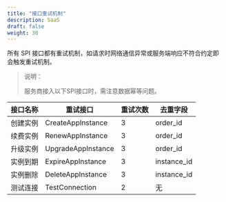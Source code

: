 ```yaml
---
title: "接口重试机制"
description: SaaS
draft: false
weight: 30
---
```


所有 SPI 接口都有重试机制，如请求时网络通信异常或服务端响应不符合约定即会触发重试机制。

> 说明：
>
> 服务商接入以下SPI接口时，需注意数据幂等问题。

| 接口名称 | 重试接口           | 重试次数 | 去重字段    |
| -------- | ------------------ | -------- | ----------- |
| 创建实例 | CreateAppInstance  | 3        | order_id    |
| 续费实例 | RenewAppInstance   | 3        | order_id    |
| 升级实例 | UpgradeAppInstance | 3        | order_id    |
| 实例到期 | ExpireAppInstance  | 3        | instance_id |
| 实例删除 | DeleteAppInstance  | 3        | instance_id |
| 测试连接 | TestConnection     | 2        | 无          |

